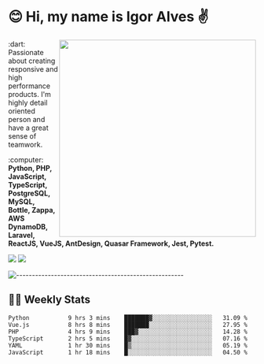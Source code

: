 # :blush: Hi, my name is Igor Alves :v:

<img src="https://github-readme-stats.vercel.app/api?username=iguit0&show_icons=true&include_all_commits=true&count_private=true&theme=dark" min-width="400px" max-width="400px" width="400px" align="right" />

<p align="left"> 
  :dart: Passionate about creating responsive and high performance products.
  I'm highly detail oriented person and have a great sense of teamwork.
</p>

<p align="left">
  :computer: <strong>Python, PHP, JavaScript, TypeScript, PostgreSQL, MySQL, Bottle, Zappa, AWS DynamoDB, Laravel, ReactJS, VueJS, AntDesign, Quasar Framework, Jest, Pytest.</strong>
</p>

<p align="left">
  <a href="https://www.linkedin.com/in/igor-lucio-alves" target="_blank" rel="noopener noreferrer" alt="LinkedIn">
  <img src="https://img.shields.io/badge/LinkedIn-0077B5?style=for-the-badge&logo=linkedin&logoColor=white" /></a>

  <a href="https://t.me/iguit0" target="_blank" rel="noopener noreferrer" alt="Telegram">
  <img src="https://img.shields.io/badge/Telegram-2CA5E0?style=for-the-badge&logo=telegram&logoColor=white" /></a>
</p>

![-----------------------------------------------------](https://raw.githubusercontent.com/andreasbm/readme/master/assets/lines/aqua.png)

## :man_technologist: Weekly Stats
<!--START_SECTION:waka-->

```text
Python           9 hrs 3 mins    ███████▓░░░░░░░░░░░░░░░░░   31.09 %
Vue.js           8 hrs 8 mins    ███████░░░░░░░░░░░░░░░░░░   27.95 %
PHP              4 hrs 9 mins    ███▓░░░░░░░░░░░░░░░░░░░░░   14.28 %
TypeScript       2 hrs 5 mins    █▓░░░░░░░░░░░░░░░░░░░░░░░   07.16 %
YAML             1 hr 30 mins    █▒░░░░░░░░░░░░░░░░░░░░░░░   05.19 %
JavaScript       1 hr 18 mins    █░░░░░░░░░░░░░░░░░░░░░░░░   04.50 %
```

<!--END_SECTION:waka-->
